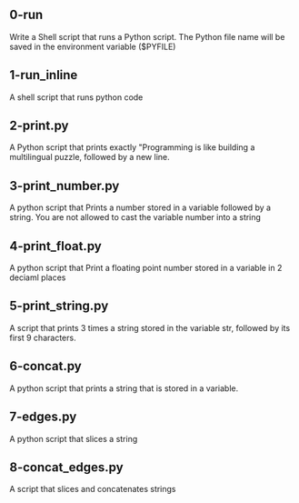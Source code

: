 ## 0-run
Write a Shell script that runs a Python script.
The Python file name will be saved in the environment variable ($PYFILE)
## 1-run_inline
A shell script that runs python code
## 2-print.py
A Python script that prints exactly "Programming is like building a multilingual puzzle, followed by a new line.
## 3-print_number.py
A python script that Prints a number stored in a variable followed by a string. You are not allowed to cast the variable number into a string 
## 4-print_float.py
A python script that Print a floating point number stored in a variable in 2 deciaml places
## 5-print_string.py
A script that prints 3 times a string stored in the variable str, followed by its first 9 characters.
## 6-concat.py
A python script that prints a string that is stored in a variable.
## 7-edges.py
A python script that slices a string
## 8-concat_edges.py
A script that slices and  concatenates strings
